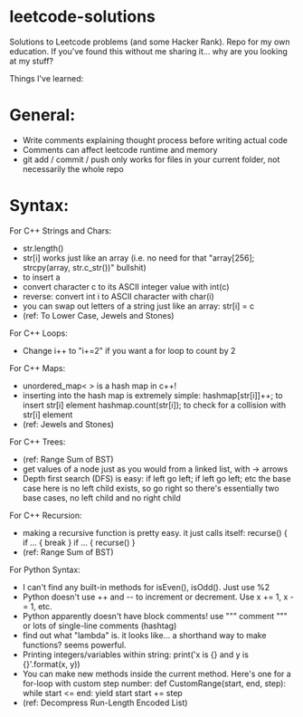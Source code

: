 # leetcode-solutions
Solutions to Leetcode problems (and some Hacker Rank).
Repo for my own education. 
If you've found this without me sharing it... why are you looking at my stuff? 

Things I've learned:

# General:
- Write comments explaining thought process before writing actual code
- Comments can affect leetcode runtime and memory
- git add / commit / push only works for files in your current folder, not necessarily the whole repo

# Syntax:

For C++ Strings and Chars:
- str.length()
- str[i] works just like an array (i.e. no need for that "array[256]; strcpy(array, str.c_str())" bullshit)
- to insert a 
- convert character c to its ASCII integer value with int(c)
- reverse: convert int i to ASCII character with char(i)
- you can swap out letters of a string just like an array:
  str[i] = c
- (ref: To Lower Case, Jewels and Stones)

For C++ Loops:
- Change i++ to "i+=2" if you want a for loop to count by 2

For C++ Maps:
- unordered_map<  > is a hash map in c++!
- inserting into the hash map is extremely simple:
  hashmap[str[i]]++;        to insert str[i] element
  hashmap.count(str[i]);    to check for a collision with str[i] element
- (ref: Jewels and Stones)

For C++ Trees:
- (ref: Range Sum of BST)
- get values of a node just as you would from a linked list, with -> arrows
- Depth first search (DFS) is easy: if left go left; if left go left; etc
  the base case here is no left child exists, so go right
  so there's essentially two base cases, no left child and no right child

For C++ Recursion:
- making a recursive function is pretty easy. it just calls itself:
  recurse() {
  if ... { break }
  if ... { recurse() }
- (ref: Range Sum of BST)

For Python Syntax:
- I can't find any built-in methods for isEven(), isOdd(). Just use %2
- Python doesn't use ++ and -- to increment or decrement. Use x += 1, x -= 1, etc.
- Python apparently doesn't have block comments! use """ comment """ or lots of single-line comments (hashtag)
- find out what "lambda" is. it looks like... a shorthand way to make functions? seems powerful.
- Printing integers/variables within string:
  print('x is {} and y is {}'.format(x, y))
- You can make new methods inside the current method. Here's one for a for-loop with custom step number:
  def CustomRange(start, end, step):
            while start <= end:
                yield start
                start += step
- (ref: Decompress Run-Length Encoded List)

